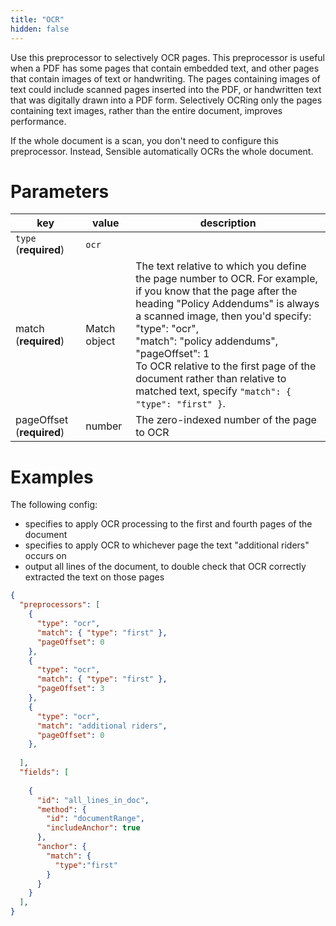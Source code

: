 ```yaml
---
title: "OCR"
hidden: false
---
```




Use this preprocessor to selectively OCR pages. This preprocessor is useful when a PDF has some pages that contain embedded text, and other pages that contain images of text or handwriting. The pages containing images of text could include scanned pages inserted into the PDF, or handwritten text that was digitally drawn into a PDF form. Selectively OCRing only the pages containing text images, rather than the entire document, improves performance. 

If the whole document is a scan, you don't need to configure this preprocessor. Instead, Sensible automatically OCRs the whole document.

Parameters
====

| key                       | value        | description                                                  |
| ------------------------- | ------------ | ------------------------------------------------------------ |
| `type` (**required**)     | `ocr`        |                                                              |
| match (**required**)      | Match object | The text relative to which you define the page number to OCR.  For example, if you know that the page after the heading "Policy Addendums" is always a scanned image, then you'd specify: <br>      "type": "ocr",<br/>      "match": "policy addendums",<br/>      "pageOffset": 1<br/> To OCR  relative to the first page of the document rather than relative to matched text, specify `"match": { "type": "first" }`. |
| pageOffset (**required**) | number       | The zero-indexed number of the page to OCR                   |

Examples
====

The following config:

- specifies to apply OCR processing to the first and fourth pages of the document
- specifies to apply OCR to whichever page the text "additional riders" occurs on
- output all lines of the document, to double check that OCR correctly extracted the text on those pages  

```json
{
  "preprocessors": [
    {
      "type": "ocr",
      "match": { "type": "first" },
      "pageOffset": 0
    },
    {
      "type": "ocr",
      "match": { "type": "first" },
      "pageOffset": 3
    },
    {
      "type": "ocr",
      "match": "additional riders",
      "pageOffset": 0
    },  
      
  ],
  "fields": [
     
    {
      "id": "all_lines_in_doc",
      "method": {
        "id": "documentRange",
        "includeAnchor": true
      },
      "anchor": {
        "match": {
          "type":"first"
        }
      }
    }
  ],
}
```

